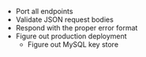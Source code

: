  * Port all endpoints
 * Validate JSON request bodies
 * Respond with the proper error format
 * Figure out production deployment
   * Figure out MySQL key store
